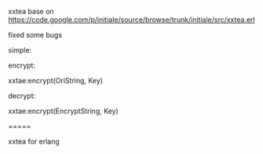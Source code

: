 
xxtea  base on https://code.google.com/p/initiale/source/browse/trunk/initiale/src/xxtea.erl

fixed some bugs

simple:
   
encrypt: 
 
xxtae:encrypt(OriString, Key)
   
decrypt:
    
xxtae:encrypt(EncryptString, Key) 
    
  
=====

xxtea for erlang
